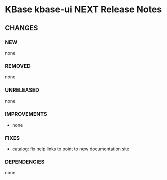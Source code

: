 # KBase kbase-ui NEXT Release Notes



## CHANGES

### NEW

none

### REMOVED

none

### UNRELEASED

none

### IMPROVEMENTS

- none

### FIXES

- catalog: fix help links to point to new documentation site

### DEPENDENCIES

none
